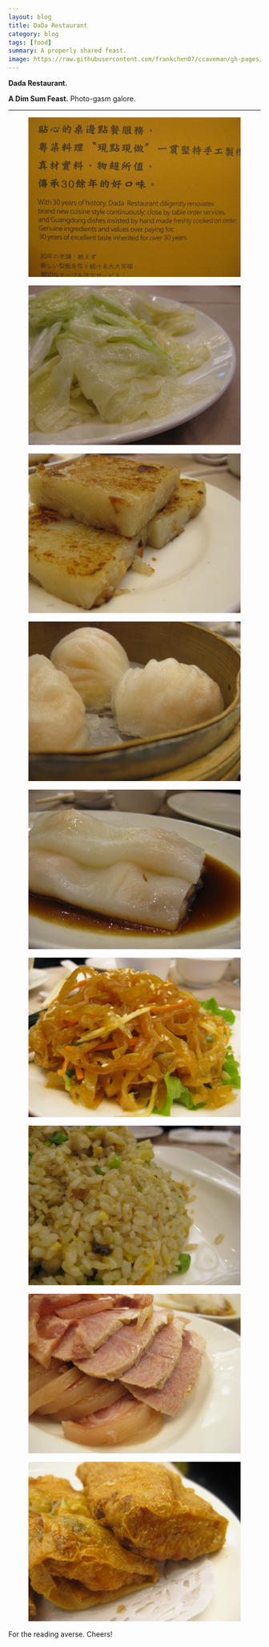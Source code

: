 ```yaml
---
layout: blog
title: DaDa Restaurant
category: blog
tags: [food]  
summary: A properly shared feast.
image: https://raw.githubusercontent.com/frankchen07/ccaveman/gh-pages/images/blog/030213_dada_restaurant_5_courtesy_fc.jpg
---
```


**Dada Restaurant.**

**A Dim Sum Feast.** Photo-gasm galore.

---

<figure>
    <img src="https://raw.githubusercontent.com/frankchen07/ccaveman/gh-pages/images/blog/030213_dada_restaurant_1_courtesy_fc.jpg"></img>
    <figcaption></figcaption>
</figure>

<figure>
    <img src="https://raw.githubusercontent.com/frankchen07/ccaveman/gh-pages/images/blog/030213_dada_restaurant_2_courtesy_fc.jpg"></img>
    <figcaption></figcaption>
</figure>

<figure>
    <img src="https://raw.githubusercontent.com/frankchen07/ccaveman/gh-pages/images/blog/030213_dada_restaurant_3_courtesy_fc.jpg"></img>
    <figcaption></figcaption>
</figure>

<figure>
    <img src="https://raw.githubusercontent.com/frankchen07/ccaveman/gh-pages/images/blog/030213_dada_restaurant_4_courtesy_fc.jpg"></img>
    <figcaption></figcaption>
</figure>

<figure>
    <img src="https://raw.githubusercontent.com/frankchen07/ccaveman/gh-pages/images/blog/030213_dada_restaurant_5_courtesy_fc.jpg"></img>
    <figcaption></figcaption>
</figure>

<figure>
    <img src="https://raw.githubusercontent.com/frankchen07/ccaveman/gh-pages/images/blog/030213_dada_restaurant_6_courtesy_fc.jpg"></img>
    <figcaption></figcaption>
</figure>

<figure>
    <img src="https://raw.githubusercontent.com/frankchen07/ccaveman/gh-pages/images/blog/030213_dada_restaurant_7_courtesy_fc.jpg"></img>
    <figcaption></figcaption>
</figure>

<figure>
    <img src="https://raw.githubusercontent.com/frankchen07/ccaveman/gh-pages/images/blog/030213_dada_restaurant_8_courtesy_fc.jpg"></img>
    <figcaption></figcaption>
</figure>

<figure>
    <img src="https://raw.githubusercontent.com/frankchen07/ccaveman/gh-pages/images/blog/030213_dada_restaurant_9_courtesy_fc.jpg"></img>
    <figcaption></figcaption>
</figure>

For the reading averse. Cheers!

